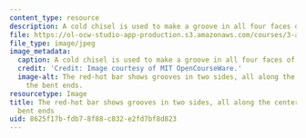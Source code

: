 ```yaml
---
content_type: resource
description: A cold chisel is used to make a groove in all four faces of the bar.
file: https://ol-ocw-studio-app-production.s3.amazonaws.com/courses/3-a04-modern-blacksmithing-and-physical-metallurgy-fall-2008/8625f17bfdb78f88c832e2fd7bf8d823_107.jpg
file_type: image/jpeg
image_metadata:
  caption: A cold chisel is used to make a groove in all four faces of the bar.
  credit: 'Credit: Image courtesy of MIT OpenCourseWare.'
  image-alt: The red-hot bar shows grooves in two sides, all along the center between
    the bent ends.
resourcetype: Image
title: The red-hot bar shows grooves in two sides, all along the center between the
  bent ends
uid: 8625f17b-fdb7-8f88-c832-e2fd7bf8d823
---
```

